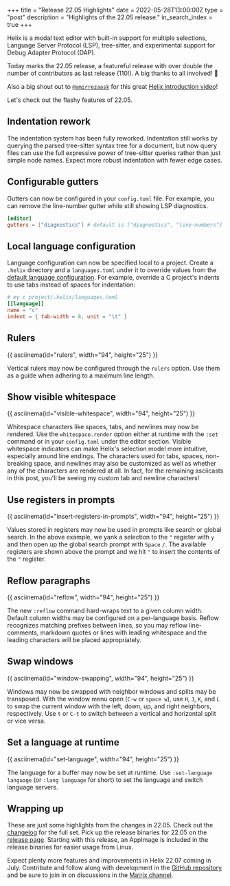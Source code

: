+++
title = "Release 22.05 Highlights"
date = 2022-05-28T13:00:00Z
type = "post"
description = "Highlights of the 22.05 release."
in_search_index = true
+++

Helix is a modal text editor with built-in support for multiple selections,
Language Server Protocol (LSP), tree-sitter, and experimental support for Debug
Adapter Protocol (DAP).

Today marks the 22.05 release, a featureful release with over double the number
of contributors as last release (110!). A big thanks to all involved! 🙌

Also a big shout out to [`@amirrezaask`](https://github.com/amirrezaask) for
this great [Helix introduction video](https://www.youtube.com/watch?v=__U4A2Q9fNI)!

Let's check out the flashy features of 22.05.

## Indentation rework

The indentation system has been fully reworked. Indentation still works by
querying the parsed tree-sitter syntax tree for a document, but now query files
can use the full expressive power of tree-sitter queries rather than just
simple node names. Expect more robust indentation with fewer edge cases.

## Configurable gutters

Gutters can now be configured in your `config.toml` file. For example, you can
remove the line-number gutter while still showing LSP diagnostics.

```toml
[editor]
gutters = ["diagnostics"] # default is ["diagnostics", "line-numbers"]
```

## Local language configuration

Language configuration can now be specified local to a project. Create a
`.helix` directory and a `languages.toml` under it to override values from the
[default language configuration]. For example, override a C project's indents
to use tabs instead of spaces for indentation:

```toml
# my_c_project/.helix/languages.toml
[[language]]
name = "c"
indent = { tab-width = 8, unit = "\t" }
```

## Rulers

{{ asciinema(id="rulers", width="94", height="25") }}

Vertical rulers may now be configured through the `rulers` option. Use them
as a guide when adhering to a maximum line length.

## Show visible whitespace

{{ asciinema(id="visible-whitespace", width="94", height="25") }}

Whitespace characters like spaces, tabs, and newlines may now be rendered. Use
the `whitespace.render` option either at runtime with the `:set` command or in
your `config.toml` under the editor section. Visible whitespace indicators can
make Helix's selection model more intuitive, especially around line endings.
The characters used for tabs, spaces, non-breaking space, and newlines may also
be customized as well as whether any of the characters are rendered at all. In
fact, for the remaining asciicasts in this post, you'll be seeing my custom tab
and newline characters!

## Use registers in prompts

{{ asciinema(id="insert-registers-in-prompts", width="94", height="25") }}

Values stored in registers may now be used in prompts like search or global
search. In the above example, we yank a selection to the `"` register with
`y` and then open up the global search prompt with `Space` `/`. The available
registers are shown above the prompt and we hit `"` to insert the contents of
the `"` register.

## Reflow paragraphs

{{ asciinema(id="reflow", width="94", height="25") }}

The new `:reflow` command hard-wraps text to a given column width. Default
column widths may be configured on a per-language basis. Reflow recognizes
matching prefixes between lines, so you may reflow line-comments, markdown
quotes or lines with leading whitespace and the leading characters will be
placed appropriately.

## Swap windows

{{ asciinema(id="window-swapping", width="94", height="25") }}

Windows may now be swapped with neighbor windows and splits may be transposed.
With the window menu open (`C-w` or `space w`), use `H`, `J`, `K`, and `L`
to swap the current window with the left, down, up, and right neighbors,
respectively. Use `t` or `C-t` to switch between a vertical and horizontal
split or vice versa.

## Set a language at runtime

{{ asciinema(id="set-language", width="94", height="25") }}

The language for a buffer may now be set at runtime. Use
`:set-language language` (or `:lang language` for short) to set the language
and switch language servers.

## Wrapping up

These are just some highlights from the changes in 22.05. Check out the
[changelog] for the full set. Pick up the release binaries for 22.05 on the
[release page]. Starting with this release, an AppImage is included in the
release binaries for easier usage from Linux.

Expect plenty more features and improvements in Helix 22.07 coming in July.
Contribute and follow along with development in the
[GitHub repository][helix-git] and be sure to join in on discussions in the
[Matrix channel][matrix].

<script src="/asciinema-player.js"></script>
[changelog]: https://github.com/helix-editor/helix/blob/master/CHANGELOG.md#2205-2022-05-17
[default language configuration]: https://docs.helix-editor.com/guides/adding_languages.html#language-configuration
[helix-git]: https://github.com/helix-editor/helix/
[matrix]: https://matrix.to/#/#helix-community:matrix.org
[release page]: https://github.com/helix-editor/helix/releases/tag/22.05
